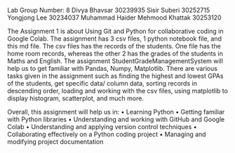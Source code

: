 Lab Group Number: 8
Divya Bhavsar   30239935
Sisir Suberi    30252715
Yongjong Lee    30234037
Muhammad Haider Mehmood Khattak    30253120

The Assignment 1 is about Using Git and Python for collaborative coding in Google Colab.
The assignment has 3 csv files, 1 python notebook file, and this md file.
The csv files has the records of the students. One file has the home room records, whereas the other 2 has the grades of the students
in Maths and English.
The assignment StudentGradeManagementSystem will help us to get familiar with Pandas, Numpy, Matplotlib.
There are various tasks given in the assignment such as finding the highest and lowest GPAs of the students, get specific data/ column data, 
sorting records in descending order, loading and working with the csv files, using matplotlib to display histogram, scatterplot, and much more. 

Overall, this assignment will help us in:
• Learning Python
• Getting familiar with Python libraries
• Understanding and working with GitHub and Google Colab
• Understanding and applying version control techniques
• Collaborating effectively on a Python coding project
• Managing and modifying project documentation
